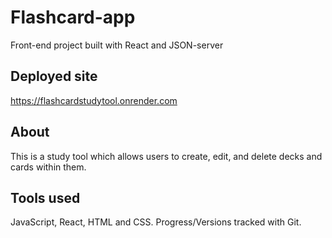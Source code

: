 # Flashcard-app

Front-end project built with React and JSON-server

## Deployed site

https://flashcardstudytool.onrender.com

## About

This is a study tool which  allows users to create, edit, and delete decks and cards within them. 

## Tools used

JavaScript, React, HTML and CSS. Progress/Versions tracked with Git.
